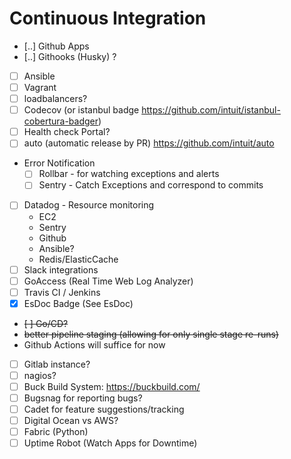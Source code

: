 # Continuous Integration

 - [..] Github Apps
 - [..] Githooks (Husky) ?
 - [ ] Ansible
 - [ ] Vagrant
 - [ ] loadbalancers?
 - [ ] Codecov (or istanbul badge https://github.com/intuit/istanbul-cobertura-badger)  
 - [ ] Health check Portal?
 - [ ] auto (automatic release by PR) https://github.com/intuit/auto 
 - Error Notification
   - [ ] Rollbar - for watching exceptions and alerts
   - [ ] Sentry - Catch Exceptions and correspond to commits
 - [ ] Datadog - Resource monitoring 
   - EC2
   - Sentry
   - Github
   - Ansible?
   - Redis/ElasticCache
 - [ ] Slack integrations
 - [ ] GoAccess (Real Time Web Log Analyzer)
 - [ ] Travis CI / Jenkins  
 - [x] EsDoc Badge (See EsDoc)   
 - ~~[ ] Go/CD?~~
  - ~~better pipeline staging (allowing for only single stage re-runs)~~
  - Github Actions will suffice for now
 - [ ] Gitlab instance?  
 - [ ] nagios?
 - [ ] Buck Build System: https://buckbuild.com/
 - [ ] Bugsnag for reporting bugs?
 - [ ] Cadet for feature suggestions/tracking
 - [ ] Digital Ocean vs AWS?
 - [ ] Fabric (Python)
 - [ ] Uptime Robot (Watch Apps for Downtime) 
